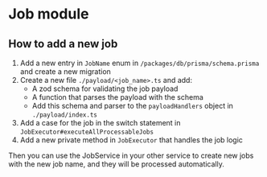# Job module

## How to add a new job

1. Add a new entry in `JobName` enum in `/packages/db/prisma/schema.prisma` and create a new migration
2. Create a new file `./payload/<job_name>.ts` and add:
    - A zod schema for validating the job payload
    - A function that parses the payload with the schema
    - Add this schema and parser to the `payloadHandlers` object in `./payload/index.ts`
3. Add a case for the job in the switch statement in `JobExecutor#executeAllProcessableJobs`
4. Add a new private method in `JobExecutor` that handles the job logic

Then you can use the JobService in your other service to create new jobs with the new job name, and they will be processed automatically.
